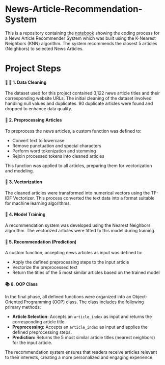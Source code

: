 # News-Article-Recommendation-System
This is a repository containing the [notebook](https://github.com/Taiwo-Rachael/News-Article-Recommender-System/blob/main/News_Article_Recommender_System.ipynb) showing the coding process for a News Article Recommender System which was built using the K-Nearest Neighbors (KNN) algorithm. The system recommends the closest 5 articles (Neighbors) to selected News Articles.

# Project Steps  

#### 🧹 🧹 1. Data Cleaning   
The dataset used for this project contained 3,122 news article titles and their corresponding website URLs. 
The initial cleaning of the dataset involved handling null values and duplicates. 90 duplicate articles were found and dropped to enhance data quality. 

#### 📝 2. Preprocessing Articles  
To preprocess the news articles, a custom function was defined to:  
- Convert text to lowercase  
- Remove punctuation and special characters  
- Perform word tokenization and stemming  
- Rejoin processed tokens into cleaned articles  

This function was applied to all articles, preparing them for vectorization and modeling.  

#### 🔢 3. Vectorization  
The cleaned articles were transformed into numerical vectors using the TF-IDF Vectorizer. This process converted the text data into a format suitable for machine learning algorithms.  

#### 🤖 4. Model Training 
A recommendation system was developed using the Nearest Neighbors algorithm. The vectorized articles were fitted to this model during training.  

#### 🎯 5. Recommendation (Prediction) 
A custom function, accepting news articles as input was defined to:  
- Apply the defined preprocessing steps to the input article  
- Vectorize the preprocessed text  
- Return the titles of the 5 most similar articles based on the trained model  

#### 📚 6. OOP Class 
In the final phase, all defined functions were organized into an Object-Oriented Programming (OOP) class. The class includes the following primary methods:  
- **Article Selection:** Accepts an `article_index` as input and returns the corresponding article title.  
- **Preprocessing:** Accepts an `article_index` as input and applies the defined preprocessing steps.
- **Prediction:** Returns the 5 most similar article titles (nearest neighbors) for the input article.

The recommendation system ensures that readers receive articles relevant to their interests, creating a more personalized and engaging experience.

